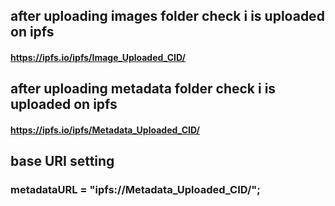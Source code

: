## after uploading images folder check i is uploaded on ipfs

#### https://ipfs.io/ipfs/Image_Uploaded_CID/

## after uploading metadata folder check i is uploaded on ipfs

#### https://ipfs.io/ipfs/Metadata_Uploaded_CID/

## base URI setting

### metadataURL = "ipfs://Metadata_Uploaded_CID/";
